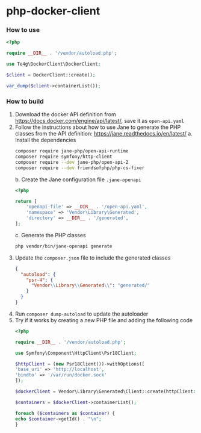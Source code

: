 # php-docker-client

### How to use
```php
<?php

require __DIR__ . '/vendor/autoload.php';

use Te4g\DockerClient\DockerClient;

$client = DockerClient::create();

var_dump($client->containerList());
```

### How to build
1. Download the docker API definition from https://docs.docker.com/engine/api/latest/, save it as `open-api.yaml`
2. Follow the instructions about how to use Jane to generate the PHP classes from the API definition: https://jane.readthedocs.io/en/latest/
    a. Install the dependencies
    ```bash
   composer require jane-php/open-api-runtime
   composer require symfony/http-client
   composer require --dev jane-php/open-api-2
   composer require --dev friendsofphp/php-cs-fixer
   ```
    b. Create the Jane configuration file `.jane-openapi`
    ```php
    <?php
   
    return [
        'openapi-file' => __DIR__ . '/open-api.yaml',
        'namespace' => 'Vendor\Library\Generated',
        'directory' => __DIR__ . '/generated',
    ];
    ```
   c. Generate the PHP classes
    ```bash
    php vendor/bin/jane-openapi generate
    ```
3. Update the `composer.json` file to include the generated classes
    ```json
    {
      "autoload": {
        "psr-4": {
          "Vendor\\Library\\Generated\\": "generated/"
        }
      }
    }
    ```
4. Run `composer dump-autoload` to update the autoloader
5. Try if it works by creating a new PHP file and adding the following code
    ```php
    <?php

   require __DIR__ . '/vendor/autoload.php';
   
   use Symfony\Component\HttpClient\Psr18Client;
   
   $httpClient = (new Psr18Client())->withOptions([
   'base_uri' => 'http://localhost',
   'bindto' => '/var/run/docker.sock'
   ]);
   
   $dockerClient = Vendor\Library\Generated\Client::create(httpClient: $httpClient);
   
   $containers = $dockerClient->containerList();
   
   foreach ($containers as $container) {
   echo $container->getId() . "\n";
   }
    ```
